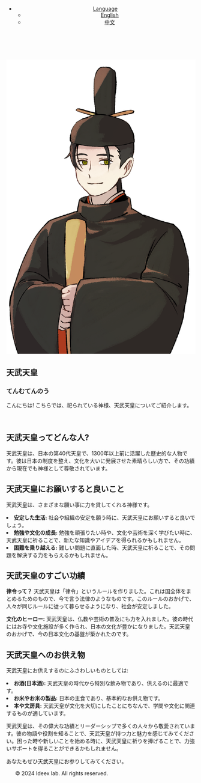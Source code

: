 <!DOCTYPE html>
<html lang="ja">
<head>
    <meta charset="UTF-8">
    <meta name="viewport" content="width=device-width, initial-scale=1.0">
    <title>神使いの狐</title>
    <link rel="stylesheet" href="styles.css">
</head>
<body>
    <header>
        <nav>
            <ul class="menu">
                <li class="dropdown">
                    <a href="#" class="dropbtn">Language</a>
                    <ul class="dropdown-content">
                        <li><a href="index-en.html">English</a></li> <!-- 英語のページ -->
                        <li><a href="index-zh.html">中文</a></li> <!-- 中国語のページ -->
                    </ul>
                </li>
            </ul>
        </nav>

</header>
    <div class="container">
        
　　　　　　　　　　　　　　　　<main>
            <div class="image-container">
                <img src="天武天皇_清書_1.png" alt="天武天皇">
            </div>
            <section class="title">
                <h1>天武天皇</h1>
            </section>
            <section class="hurigana
            ">
            <h3>てんむてんのう</h3>
            </section>
            <section class="introduction">
                <p>こんにちは! こちらでは、祀られている神様、天武天皇についてご紹介します。</p>
            </section>            
            <section class="who-is">
                <h2>天武天皇ってどんな人?</h2>
                <p>天武天皇は、日本の第40代天皇で、1300年以上前に活躍した歴史的な人物です。彼は日本の制度を整え、文化を大いに発展させた素晴らしい方で、その功績から現在でも神様として尊敬されています。</p>
            </section>
            <section class="blessings">
                <h2>天武天皇にお願いすると良いこと</h2>
                <p>天武天皇は、さまざまな願い事に力を貸してくれる神様です。</p>
                    <li><strong>安定した生活:</strong> 社会や組織の安定を願う時に、天武天皇にお願いすると良いでしょう。</li>
                    <li><strong>勉強や文化の成長:</strong> 勉強を頑張りたい時や、文化や芸術を深く学びたい時に、天武天皇に祈ることで、新たな知識やアイデアを得られるかもしれません。</li>
                    <li><strong>困難を乗り越える:</strong> 難しい問題に直面した時、天武天皇に祈ることで、その問題を解決する力をもらえるかもしれません。</li>
            </section>
            <section class="achievements">
                <h2>天武天皇のすごい功績</h2>
                <p><strong>律令って？</strong> 天武天皇は「律令」というルールを作りました。これは国全体をまとめるためのもので、今で言う法律のようなものです。このルールのおかげで、人々が同じルールに従って暮らせるようになり、社会が安定しました。</p>
                <p><strong>文化のヒーロー:</strong> 天武天皇は、仏教や芸術の普及にも力を入れました。彼の時代にはお寺や文化施設が多く作られ、日本の文化が豊かになりました。天武天皇のおかげで、今の日本文化の基盤が築かれたのです。</p>
            </section>
            <section class="offerings">
                <h2>天武天皇へのお供え物</h2>
                <p>天武天皇にお供えするのにふさわしいものとしては:</p>
                <li><strong>お酒(日本酒):</strong> 天武天皇の時代から特別な飲み物であり、供えるのに最適です。</li>
                <li><strong>お米やお米の製品:</strong> 日本の主食であり、基本的なお供え物です。</li>
                <li><strong>本や文房具:</strong> 天武天皇が文化を大切にしたことにちなんで、学問や文化に関連するものが適しています。</li>
            </section>
            <section class="closing">
                <p>天武天皇は、その偉大な功績とリーダーシップで多くの人々から敬愛されています。彼の物語や役割を知ることで、天武天皇が持つ力と魅力を感じてみてください。困った時や新しいことを始める時に、天武天皇に祈りを捧げることで、力強いサポートを得ることができるかもしれません。</p>
                <p>あなたもぜひ天武天皇にお参りしてみてください。</p>
            </section>
        </main>
    </div>
    <footer>
        <ul class="footer-menu">
            <p>&copy; 2024 Ideex lab. All rights reserved.</p>
        </ul>
    </footer>

</body>
</html>
 </ul>
    </footer>

</body>
</html>
